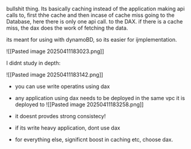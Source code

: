 bullshit thing.
Its basically caching
instead of the application making api calls to, first thhe cache and then incase of cache miss going to the Database, here there is only one api call. to the DAX. if there is a cache miss, the dax does the work of fetching the data.

its meant for using with dynamoBD, so its easier for ijmplementation.


![[Pasted image 20250411183023.png]]


I didnt study in depth:


![[Pasted image 20250411183142.png]]



- you can use write operatins using dax
- any application using dax needs to be deployed in the same vpc it is deployed to
![[Pasted image 20250411183258.png]]


 - it doesnt provdes strong consistecy!
 - if its write heavy application, dont use dax
 - for everything else, significnt boost in caching etc, choose dax.
